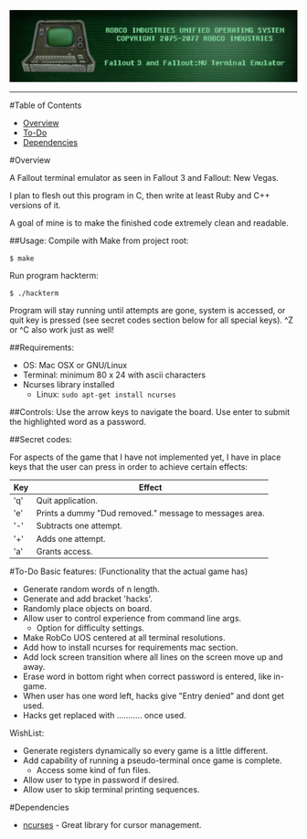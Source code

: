 ![RobCo Industries Unified Operating System Terminal](readme_assets/title.png)

---

#Table of Contents

- [Overview](#overview)
- [To-Do](#to-do)
- [Dependencies](#dependencies)

#<a name="overview"></a>Overview

A Fallout terminal emulator as seen in Fallout 3 and Fallout: New Vegas.

I plan to flesh out this program in C, then write at least Ruby and C++ versions of it.

A goal of mine is to make the finished code extremely clean and readable.

##Usage:
Compile with Make from project root:
```
$ make
```

Run program hackterm:
```
$ ./hackterm
```

Program will stay running until attempts are gone, system is accessed, or quit key is pressed (see secret codes section below for all special keys). ^Z or ^C also work just as well!

##Requirements:
- OS: Mac OSX or GNU/Linux
- Terminal: minimum 80 x 24 with ascii characters
- Ncurses library installed
  * Linux: ```sudo apt-get install ncurses```

##Controls:
Use the arrow keys to navigate the board. Use enter to submit the highlighted word as a password.

##Secret codes:

For aspects of the game that I have not implemented yet, I have in place keys that the user can press in order to achieve certain effects:

| Key | Effect                                                  |
| --- | ------------------------------------------------------- |
| 'q' | Quit application.                                       |
| 'e' | Prints a dummy "Dud removed." message to messages area. |
| '-' | Subtracts one attempt.                                  |
| '+' | Adds one attempt.                                       |
| 'a' | Grants access.                                          |

#<a name="to-do"></a>To-Do
Basic features: (Functionality that the actual game has)
- Generate random words of n length.
- Generate and add bracket 'hacks'.
- Randomly place objects on board.
- Allow user to control experience from command line args.
  * Option for difficulty settings.
- Make RobCo UOS centered at all terminal resolutions.
- Add how to install ncurses for requirements mac section.
- Add lock screen transition where all lines on the screen move up and away.
- Erase word in bottom right when correct password is entered, like in-game.
- When user has one word left, hacks give "Entry denied" and dont get used.
- Hacks get replaced with ........... once used.

WishList:
- Generate registers dynamically so every game is a little different.
- Add capability of running a pseudo-terminal once game is complete.
  * Access some kind of fun files.
- Allow user to type in password if desired.
- Allow user to skip terminal printing sequences.

#<a name="dependencies"></a>Dependencies

+ [ncurses](http://www.gnu.org/software/ncurses/) - Great library for cursor management.